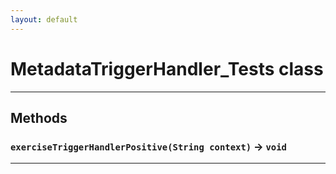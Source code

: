 ```yaml
---
layout: default
---
```


# MetadataTriggerHandler_Tests class

---

## Methods

### `exerciseTriggerHandlerPositive(String context)` → `void`

---
